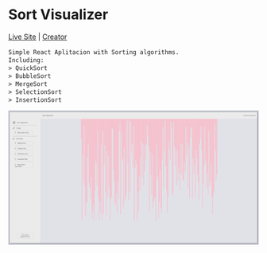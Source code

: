 # Sort Visualizer
[Live Site](https://sort-algo.netlify.app/) | [Creator](https://ryjewsky.netlify.app/)
```
Simple React Aplitacion with Sorting algorithms. 
Including: 
> QuickSort
> BubbleSort
> MergeSort
> SelectionSort
> InsertionSort
```
![AppPic](/appPic.png)
